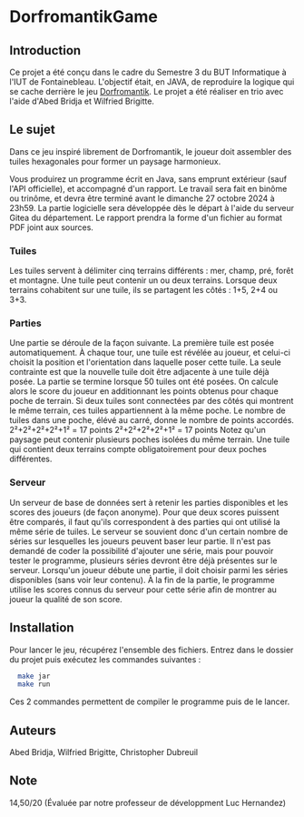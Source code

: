 # DorfromantikGame

## Introduction

Ce projet a été conçu dans le cadre du Semestre 3 du BUT Informatique à l'IUT de Fontainebleau. L'objectif était, en JAVA, de reproduire la logique qui se cache derrière le jeu [Dorfromantik](https://store.steampowered.com/app/1455840/Dorfromantik/). Le projet a été réaliser en trio avec l'aide d'Abed Bridja et Wilfried Brigitte.

## Le sujet

Dans ce jeu inspiré librement de Dorfromantik, le joueur doit assembler des tuiles hexagonales pour former un paysage harmonieux.

Vous produirez un programme écrit en Java, sans emprunt extérieur (sauf l'API officielle), et accompagné d'un rapport. Le travail sera fait en binôme ou trinôme, et devra être terminé avant le dimanche 27 octobre 2024 à 23h59.
La partie logicielle sera développée dès le départ à l'aide du serveur Gitea du département. Le rapport prendra la forme d'un fichier au format PDF joint aux sources.

### Tuiles
Les tuiles servent à délimiter cinq terrains différents : mer, champ, pré, forêt et montagne.
Une tuile peut contenir un ou deux terrains. Lorsque deux terrains cohabitent sur une tuile, ils se partagent les côtés : 1+5, 2+4 ou 3+3.

### Parties
Une partie se déroule de la façon suivante. La première tuile est posée automatiquement. À chaque tour, une tuile est révélée au joueur, et celui-ci choisit la position et l'orientation dans laquelle poser cette tuile. La seule contrainte est que la nouvelle tuile doit être adjacente à une tuile déjà posée.
La partie se termine lorsque 50 tuiles ont été posées. On calcule alors le score du joueur en additionnant les points obtenus pour chaque poche de terrain. Si deux tuiles sont connectées par des côtés qui montrent le même terrain, ces tuiles appartiennent à la même poche. Le nombre de tuiles dans une poche, élévé au carré, donne le nombre de points accordés.
2²+2²+2²+2²+1² = 17 points
2²+2²+2²+2²+1² = 17 points
Notez qu'un paysage peut contenir plusieurs poches isolées du même terrain. Une tuile qui contient deux terrains compte obligatoirement pour deux poches différentes.

### Serveur
Un serveur de base de données sert à retenir les parties disponibles et les scores des joueurs (de façon anonyme).
Pour que deux scores puissent être comparés, il faut qu'ils correspondent à des parties qui ont utilisé la même série de tuiles.
Le serveur se souvient donc d'un certain nombre de séries sur lesquelles les joueurs peuvent baser leur partie. Il n'est pas demandé de coder la possibilité d'ajouter une série, mais pour pouvoir tester le programme, plusieurs séries devront être déjà présentes sur le serveur.
Lorsqu'un joueur débute une partie, il doit choisir parmi les séries disponibles (sans voir leur contenu). À la fin de la partie, le programme utilise les scores connus du serveur pour cette série afin de montrer au joueur la qualité de son score.

## Installation

Pour lancer le jeu, récupérez l'ensemble des fichiers.
Entrez dans le dossier du projet puis exécutez les commandes suivantes :
  ```bash
    make jar
    make run
```
Ces 2 commandes permettent de compiler le programme puis de le lancer.

## Auteurs

Abed Bridja, Wilfried Brigitte, Christopher Dubreuil

## Note

14,50/20 (Évaluée par notre professeur de développment Luc Hernandez)
